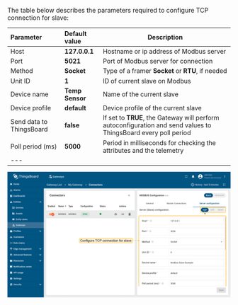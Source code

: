 The table below describes the parameters required to configure TCP connection for slave:

| **Parameter**            | **Default value** | **Description**                                                                                                 |
|:-------------------------|:------------------|-----------------------------------------------------------------------------------------------------------------
| Host                     | **127.0.0.1**     | Hostname or ip address of Modbus server                                                                         |
| Port                     | **5021**          | Port of Modbus server for connection                                                                            |
| Method                   | **Socket**        | Type of a framer **Socket** or **RTU**, if needed                                                               |
| Unit ID                  | **1**             | ID of current slave on Modbus                                                                                   |
| Device name              | **Temp Sensor**   | Name of the current slave                                                                                       |
| Device profile           | **default**       | Device profile of the current slave                                                                             |
| Send data to ThingsBoard | **false**         | If set to **TRUE**, the Gateway will perform autoconfiguration and send values to ThingsBoard every poll period |
| Poll period (ms)         | **5000**          | Period in milliseconds for checking the attributes and the telemetry                                            |
| ---                      

![image](/images/gateway/modbus-connector/tcp-server-configuration-section-1-ce.png)